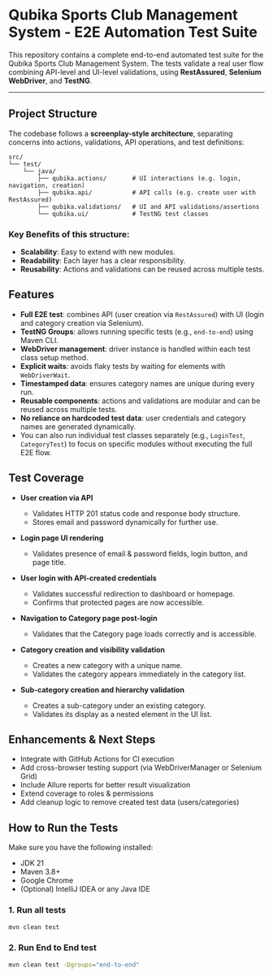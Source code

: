 # Qubika Sports Club Management System - E2E Automation Test Suite

This repository contains a complete end-to-end automated test suite for the Qubika Sports Club Management System.
The tests validate a real user flow combining API-level and UI-level validations, using **RestAssured**, **Selenium WebDriver**, and **TestNG**.

---

## Project Structure
The codebase follows a **screenplay-style architecture**, separating concerns into actions, validations, API operations, and test definitions:
```plaintext
src/
└── test/
    └── java/
        ├── qubika.actions/       # UI interactions (e.g. login, navigation, creation)
        ├── qubika.api/           # API calls (e.g. create user with RestAssured)
        ├── qubika.validations/   # UI and API validations/assertions
        └── qubika.ui/            # TestNG test classes
```
### Key Benefits of this structure:
- **Scalability**: Easy to extend with new modules.
- **Readability**: Each layer has a clear responsibility.
- **Reusability**: Actions and validations can be reused across multiple tests.

##  Features
- **Full E2E test**: combines API (user creation via `RestAssured`) with UI (login and category creation via Selenium).
-  **TestNG Groups**: allows running specific tests (e.g., `end-to-end`) using Maven CLI.
- **WebDriver management**: driver instance is handled within each test class setup method.
- **Explicit waits**: avoids flaky tests by waiting for elements with `WebDriverWait`.
- **Timestamped data**: ensures category names are unique during every run.
- **Reusable components**: actions and validations are modular and can be reused across multiple tests.
- **No reliance on hardcoded test data**: user credentials and category names are generated dynamically.
- You can also run individual test classes separately (e.g., `LoginTest`, `CategoryTest`) to focus on specific modules without executing the full E2E flow.

## Test Coverage

- **User creation via API**  
  - Validates HTTP 201 status code and response body structure.
  - Stores email and password dynamically for further use.

- **Login page UI rendering**  
  - Validates presence of email & password fields, login button, and page title.

- **User login with API-created credentials**  
  - Validates successful redirection to dashboard or homepage.
  - Confirms that protected pages are now accessible.

- **Navigation to Category page post-login**  
  - Validates that the Category page loads correctly and is accessible.

- **Category creation and visibility validation**  
  - Creates a new category with a unique name.
  - Validates the category appears immediately in the category list.

- **Sub-category creation and hierarchy validation**  
  - Creates a sub-category under an existing category.
  - Validates its display as a nested element in the UI list.

## Enhancements & Next Steps

- Integrate with GitHub Actions for CI execution
- Add cross-browser testing support (via WebDriverManager or Selenium Grid)
- Include Allure reports for better result visualization
- Extend coverage to roles & permissions
- Add cleanup logic to remove created test data (users/categories)

## How to Run the Tests

Make sure you have the following installed:

- JDK 21
- Maven 3.8+
- Google Chrome
- (Optional) IntelliJ IDEA or any Java IDE

### 1. Run all tests

```bash
mvn clean test
```
### 2. Run End to End test
```bash
mvn clean test -Dgroups="end-to-end"
